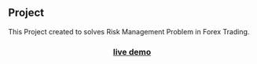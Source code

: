 ## Project 

This Project created to solves Risk Management Problem in Forex Trading.



<h3 align="center">
    <a href="https://hafizzankadir.github.io/Risk-Management-Tool/">live demo</a>
</h3>
